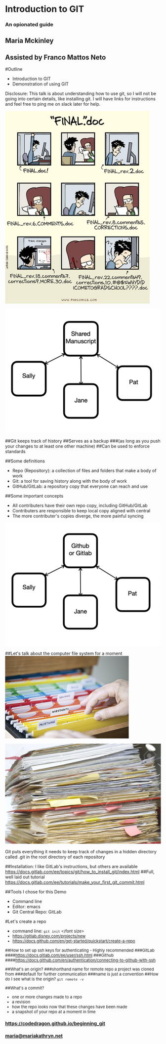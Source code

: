 # Introduction to GIT
### An opionated guide

## Maria Mckinley
## Assisted by Franco Mattos Neto




#Outline
* Introduction to GIT
* Demonstration of using GIT

Disclosure: This talk is about understanding how to use git, so I will not be going into
certain details, like installing git. I will have links for instructions and feel free
to ping me on slack later for help.




![alt text](assets/final_doc.gif "'Piled Higher and Deeper' by Jorge Cham www.phdcomics.com")




![alt text](assets/share_manuscript.png "One document, many authors")




##Git keeps track of history
##Serves as a backup
###(as long as you push your changes to at least one other machine)
##Can be used to enforce standards




##Some definitions
* Repo (Repository): a collection of files and folders that make a body of work
* Git:  a tool for saving history along with the body of work
* GitHub/GitLab:  a repository copy that everyone can reach and use




##Some important concepts
* All contributers have their own repo copy, including GitHub/GitLab
* Contributers are responsible to keep local copy aligned with central
* The more contributer's copies diverge, the more painful syncing




![alt text](assets/github_gitlab.png "Git repo, many authors")




##Let's talk about the computer file system for a moment
![alt text](assets/color_coded_files.jpg "organized folders ©Elena Elisseeva | Dreamstime.com")




![alt text](assets/messy-file-folder.jpeg "Messy File Folders")






Git puts everything it needs to keep track of changes in a hidden directory called
.git in the root directory of each repository




##Installation: I like GitLab's instructions, but others are available
https://docs.gitlab.com/ee/topics/git/how_to_install_git/index.html
##Full, well laid out tutorial
https://docs.gitlab.com/ee/tutorials/make_your_first_git_commit.html




##Tools I chose for this Demo
* Command line
* Editor: emacs
* Git Central Repo: GitLab




#Let's create a repo
* command line: <font size= "2">`git init` </font size> 
* https://gitlab.disney.com/projects/new
* https://docs.github.com/en/get-started/quickstart/create-a-repo




##How to set up ssh keys for authenticating - Highly recommended
###GitLab
####https://docs.gitlab.com/ee/user/ssh.html
###Github
####https://docs.github.com/en/authentication/connecting-to-github-with-ssh




##What's an origin?
###shorthand name for remote repo a project was cloned from
###default for further communication
###name is just a convention
##How do I see what is the origin?
`git remote -v`




##What's a commit?
* one or more changes made to a repo
* a revision
* how the repo looks now that these changes have been made
* a snapshot of your repo at a moment in time




### https://codedragon.github.io/beginning_git
### maria@mariakathryn.net
